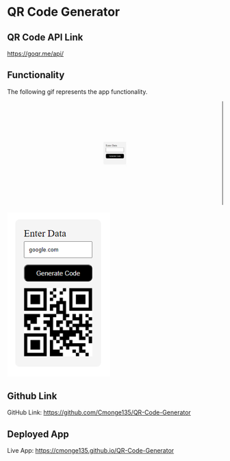 # QR Code Generator


## QR Code API Link
https://goqr.me/api/

## Functionality
The following gif represents the app functionality.

![](./assets/QR-Code-Generator.gif)

![](assets/screenshot.png)


## Github Link
GitHub Link: https://github.com/Cmonge135/QR-Code-Generator

<!-- [](https://github.com/Cmonge135/QR-Code-Generator) -->


## Deployed App
Live App: https://cmonge135.github.io/QR-Code-Generator

<!-- [](https://cmonge135.github.io/QR-Code-Generator) -->
